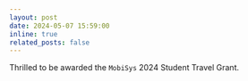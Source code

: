 ```yaml
---
layout: post
date: 2024-05-07 15:59:00
inline: true
related_posts: false
---
```


Thrilled to be awarded the `MobiSys` 2024 Student Travel Grant.
